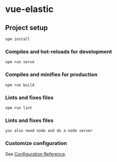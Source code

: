 # vue-elastic

## Project setup
```
npm install
```

### Compiles and hot-reloads for development
```
npm run serve
```

### Compiles and minifies for production
```
npm run build
```

### Lints and fixes files
```
npm run lint
```

### Lints and fixes files
```
you also need node and do a node server
```
### Customize configuration
See [Configuration Reference](https://cli.vuejs.org/config/).
